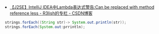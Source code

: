 

* [【J2SE】IntelliJ IDEA中Lambda表达式警告:Can be replaced with method reference less - R3lish的专栏 - CSDN博客 ](http://blog.csdn.net/r3lish/article/details/51814580)


```java
 strings.forEach((String str)-> System.out.println(str));
 strings.forEach(System.out:prrintln);
```